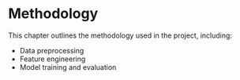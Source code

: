 # Methodology

This chapter outlines the methodology used in the project, including:
- Data preprocessing
- Feature engineering
- Model training and evaluation